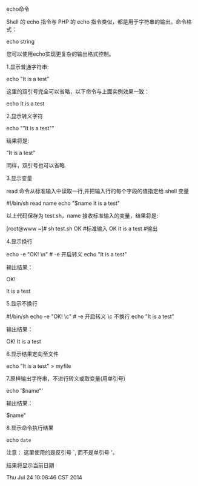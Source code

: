 echo命令

Shell 的 echo 指令与 PHP 的 echo 指令类似，都是用于字符串的输出。命令格式：

echo string

您可以使用echo实现更复杂的输出格式控制。

1.显示普通字符串:

echo "It is a test"

这里的双引号完全可以省略，以下命令与上面实例效果一致：

echo It is a test

2.显示转义字符

echo "\"It is a test\""

结果将是:

"It is a test"

同样，双引号也可以省略

3.显示变量

read 命令从标准输入中读取一行,并把输入行的每个字段的值指定给 shell 变量

#!/bin/sh
read name 
echo "$name It is a test"

以上代码保存为 test.sh，name 接收标准输入的变量，结果将是:

[root@www ~]# sh test.sh
OK                     #标准输入
OK It is a test        #输出

4.显示换行

echo -e "OK! \n" # -e 开启转义
echo "It is a test"

输出结果：

OK!

It is a test

5.显示不换行

#!/bin/sh
echo -e "OK! \c" # -e 开启转义 \c 不换行
echo "It is a test"

输出结果：

OK! It is a test

6.显示结果定向至文件

echo "It is a test" > myfile

7.原样输出字符串，不进行转义或取变量(用单引号)

echo '$name\"'

输出结果：

$name\"

8.显示命令执行结果

echo `date`

注意： 这里使用的是反引号 `, 而不是单引号 '。

结果将显示当前日期

Thu Jul 24 10:08:46 CST 2014